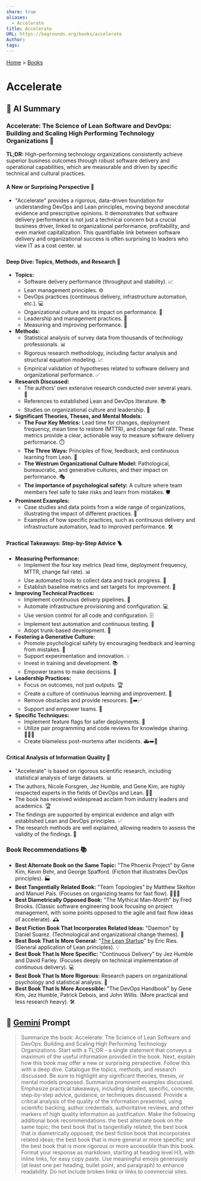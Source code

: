 ```yaml
---
share: true
aliases:
  - Accelerate
title: Accelerate
URL: https://bagrounds.org/books/accelerate
Author: 
tags: 
---
```

[Home](../index.md) > [Books](./index.md)  
# Accelerate  
## 🤖 AI Summary  
### Accelerate: The Science of Lean Software and DevOps: Building and Scaling High Performing Technology Organizations 🚀  
**TL;DR:** High-performing technology organizations consistently achieve superior business outcomes through robust software delivery and operational capabilities, which are measurable and driven by specific technical and cultural practices.  
  
#### **A New or Surprising Perspective 🤔**  
* "Accelerate" provides a rigorous, data-driven foundation for understanding DevOps and Lean principles, moving beyond anecdotal evidence and prescriptive opinions. It demonstrates that software delivery performance is not just a technical concern but a crucial business driver, linked to organizational performance, profitability, and even market capitalization. This quantifiable link between software delivery and organizational success is often surprising to leaders who view IT as a cost center. 📊  
  
#### **Deep Dive: Topics, Methods, and Research 🔬**  
* **Topics:**  
    * Software delivery performance (throughput and stability). 📈  
    * Lean management principles. ⚙️  
    * DevOps practices (continuous delivery, infrastructure automation, etc.). 💻  
    * Organizational culture and its impact on performance. 🤝  
    * Leadership and management practices. 💼  
    * Measuring and improving performance. 📏  
* **Methods:**  
    * Statistical analysis of survey data from thousands of technology professionals. 📊  
    * Rigorous research methodology, including factor analysis and structural equation modeling. 📈  
    * Empirical validation of hypotheses related to software delivery and organizational performance. ✅  
* **Research Discussed:**  
    * The authors' own extensive research conducted over several years. 📝  
    * References to established Lean and DevOps literature. 📚  
    * Studies on organizational culture and leadership. 👑  
* **Significant Theories, Theses, and Mental Models:**  
    * **The Four Key Metrics:** Lead time for changes, deployment frequency, mean time to restore (MTTR), and change fail rate. These metrics provide a clear, actionable way to measure software delivery performance. ⏱️  
    * **The Three Ways:** Principles of flow, feedback, and continuous learning from Lean. 🔄  
    * **The Westrum Organizational Culture Model:** Pathological, bureaucratic, and generative cultures, and their impact on performance. 🎭  
    * **The importance of psychological safety:** A culture where team members feel safe to take risks and learn from mistakes. 🛡️  
* **Prominent Examples:**  
    * Case studies and data points from a wide range of organizations, illustrating the impact of different practices. 🏢  
    * Examples of how specific practices, such as continuous delivery and infrastructure automation, lead to improved performance. 🛠️  
  
#### **Practical Takeaways: Step-by-Step Advice 🪜**  
* **Measuring Performance:**  
    * Implement the four key metrics (lead time, deployment frequency, MTTR, change fail rate). 📊  
    * Use automated tools to collect data and track progress. 🤖  
    * Establish baseline metrics and set targets for improvement. 🎯  
* **Improving Technical Practices:**  
    * Implement continuous delivery pipelines. 🔄  
    * Automate infrastructure provisioning and configuration. 💻  
    * Use version control for all code and configuration. 🗄️  
    * Implement test automation and continuous testing. 🧪  
    * Adopt trunk-based development. 🌳  
* **Fostering a Generative Culture:**  
    * Promote psychological safety by encouraging feedback and learning from mistakes. 🤝  
    * Support experimentation and innovation. 💡  
    * Invest in training and development. 📚  
    * Empower teams to make decisions. 👑  
* **Leadership Practices:**  
    * Focus on outcomes, not just outputs. 🏆  
    * Create a culture of continuous learning and improvement. 🔄  
    * Remove obstacles and provide resources. 🚧➡️✅  
    * Support and empower teams. 👑  
* **Specific Techniques:**  
    * Implement feature flags for safer deployments. 🚩  
    * Utilize pair programming and code reviews for knowledge sharing. 🧑‍🤝‍🧑  
    * Create blameless post-mortems after incidents. 🚑➡️📝  
  
#### **Critical Analysis of Information Quality 🧐**  
* "Accelerate" is based on rigorous scientific research, including statistical analysis of large datasets. 📊  
* The authors, Nicole Forsgren, Jez Humble, and Gene Kim, are highly respected experts in the fields of DevOps and Lean. 🧑‍🔬  
* The book has received widespread acclaim from industry leaders and academics. 🏆  
* The findings are supported by empirical evidence and align with established Lean and DevOps principles. ✅  
* The research methods are well explained, allowing readers to assess the validity of the findings. 📝  
  
### **Book Recommendations 📚**  
* **Best Alternate Book on the Same Topic:** "The Phoenix Project" by Gene Kim, Kevin Behr, and George Spafford. (Fiction that illustrates DevOps principles). 🏭  
* **Best Tangentially Related Book:** "Team Topologies" by Matthew Skelton and Manuel Pais. (Focuses on organizing teams for fast flow). 🧑‍🤝‍🧑  
* **Best Diametrically Opposed Book:** "The Mythical Man-Month" by Fred Brooks. (Classic software engineering book focusing on project management, with some points opposed to the agile and fast flow ideas of accelerate). 🕰️  
* **Best Fiction Book That Incorporates Related Ideas:** "Daemon" by Daniel Suarez. (Technological and organizational change themes). 🤖  
* **Best Book That Is More General:** "[The Lean Startup](./the-lean-startup.md)" by Eric Ries. (General application of Lean principles). 💡  
* **Best Book That Is More Specific:** "Continuous Delivery" by Jez Humble and David Farley. (Focuses deeply on technical implementation of continuous delivery). 💻  
* **Best Book That Is More Rigorous:** Research papers on organizational psychology and statistical analysis. 📝  
* **Best Book That Is More Accessible:** "The DevOps Handbook" by Gene Kim, Jez Humble, Patrick Debois, and John Willis. (More practical and less research heavy). 🛠️  
  
## 💬 [Gemini](https://gemini.google.com) Prompt  
> Summarize the book: Accelerate: The Science of Lean Software and DevOps: Building and Scaling High Performing Technology Organizations. Start with a TL;DR - a single statement that conveys a maximum of the useful information provided in the book. Next, explain how this book may offer a new or surprising perspective. Follow this with a deep dive. Catalogue the topics, methods, and research discussed. Be sure to highlight any significant theories, theses, or mental models proposed. Summarize prominent examples discussed. Emphasize practical takeaways, including detailed, specific, concrete, step-by-step advice, guidance, or techniques discussed. Provide a critical analysis of the quality of the information presented, using scientific backing, author credentials, authoritative reviews, and other markers of high quality information as justification. Make the following additional book recommendations: the best alternate book on the same topic; the best book that is tangentially related; the best book that is diametrically opposed; the best fiction book that incorporates related ideas; the best book that is more general or more specific; and the best book that is more rigorous or more accessible than this book. Format your response as markdown, starting at heading level H3, with inline links, for easy copy paste. Use meaningful emojis generously (at least one per heading, bullet point, and paragraph) to enhance readability. Do not include broken links or links to commercial sites.